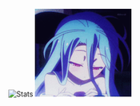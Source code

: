 

![Stats](https://github-readme-stats.vercel.app/api?username=NeGomik&show_icons=true&theme=dark)
![shiro](https://github.com/NeGomik/NeGomik/blob/main/Shiro.gif?raw=true)



